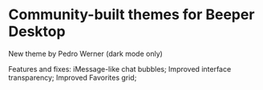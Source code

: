 # Community-built themes for Beeper Desktop

New theme by Pedro Werner (dark mode only)

Features and fixes: 
iMessage-like chat bubbles;
Improved interface transparency;
Improved Favorites grid;
